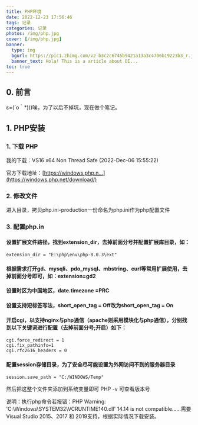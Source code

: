 ```yaml
---
title: PHP环境
date: 2022-12-23 17:56:46
tags: 记录
categories: 记录
photos: /img/php.jpg
cover: [/img/php.jpg]
banner:
  type: img
  bgurl: https://pic1.zhimg.com/v2-b3c2c6745b9421a13a3c4706b19223b3_r.jpg
  banner_text: Hola! This is a article about OI...
toc: true
---
```

## 0. 前言

ε=(´ο｀*)))唉，为了以后不掉坑，现在做个笔记。

## 1. PHP安装

### 1. 下载 PHP

我的下载：VS16 x64 Non Thread Safe (2022-Dec-06 15:55:22)

官方下载地址：[https://windows.php.n...](https://windows.php.net/download/)

### 2. 修改文件

进入目录，拷贝php.ini-production一份命名为php.ini作为php配置文件

### 3. 配置php.in

#### 设置扩展文件路径，找到extension_dir，去掉前面分号并配置扩展库目录，如：
```
extension_dir = "E:\php\env\php-8.0.3\ext"
```
#### 根据需求打开gd、mysqli、pdo_mysql、mbstring、curl等常用扩展使用，去掉前面分号即可，如：extension=gd2
#### 设置时区为中国地区，date.timezone =PRC
#### 设置支持短标签写法，short_open_tag = Off改为short_open_tag = On
#### 开启cgi，以支持nginx与php通信（apache则采用模块化与php通信），分别找到以下关键词进行配置（去掉前面分号;开启）如下：
```
cgi.force_redirect = 1
cgi.fix_pathinfo=1
cgi.rfc2616_headers = 0
```
#### 配置session存储目录，为了安全尽可能设置为外网访问不到的服务器目录
```
session.save_path = "C:/WINDOWS/Temp"
```

然后把这整个文件夹添加到系统变量即可
PHP -v 可查看版本号

说明：执行php命令若报错：PHP Warning: 'C:\Windows\SYSTEM32\VCRUNTIME140.dll' 14.14 is not compatible......需要Visual Studio 2015、2017 和 2019支持，根据实际情况下载安装。

